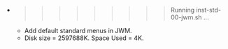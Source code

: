 * >>>>>>>>> Running inst-std-00-jwm.sh ...
  * Add default standard menus in JWM.
  * Disk size = 2597688K. Space Used = 4K.

